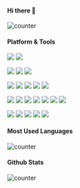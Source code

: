 #### Hi there 👋

![counter](https://count.getloli.com/get/@tsukiseele?theme=rule34)
#### Platform & Tools
[![](https://img.shields.io/badge/OS-Windows%2011-2376bc?style=flat-square&logo=windows&logoColor=white)](https://www.microsoft.com/windows/get-windows-11)
[![](https://img.shields.io/badge/OS-Manjaro%20KDE-3E883C?style=flat-square&logo=manjaro&logoColor=white)](https://manjaro.org/)

[![](https://img.shields.io/badge/-Visual%20Studio%20Code-007ACC?style=flat-square&logo=visual-studio-code&logoColor=white)](https://code.visualstudio.com/)
[![](https://img.shields.io/badge/-IntelliJ%20IDEA-black?style=flat-square&logo=intellijidea&logoColor=white)](https://www.jetbrains.com/idea/)
[![](https://img.shields.io/badge/-Android%20Studio%20-3DDC84?style=flat-square&logo=android-studio&logoColor=white)](https://developer.android.com/studio)

[![](https://img.shields.io/badge/-Kotlin-7F52FF?style=flat-square&logo=kotlin&logoColor=white)](https://kotlinlang.org/)
[![](https://img.shields.io/badge/-Java-007396?style=flat-square&logo=openjdk&logoColor=white)](https://openjdk.java.net/)
[![](https://img.shields.io/badge/-TypeScript-3178C6?style=flat-square&logo=typescript&logoColor=white)](https://www.typescriptlang.org/)
[![](https://img.shields.io/badge/-JavaScript-F7DF1E?style=flat-square&logo=javascript&logoColor=white)](https://www.ecma-international.org/)
[![](https://img.shields.io/badge/-Dart-0175C2?style=flat-square&logo=dart&logoColor=white)](https://dart.dev/)

[![](https://img.shields.io/badge/-Node.js-43853d?style=flat-square&logo=node.js&logoColor=ffffff)](https://nodejs.org/)
[![](https://img.shields.io/badge/-Vue.js-4FC08D?style=flat-square&logo=vue.js&logoColor=white)](https://vuejs.org/)
[![](https://img.shields.io/badge/-Nuxt.js-00DC82?style=flat-square&logo=nuxt.js&logoColor=white)](https://nuxtjs.org/)
[![](https://img.shields.io/badge/-Electron-47848F?style=flat-square&logo=electron&logoColor=ffffff)](https://www.electronjs.org/)
[![](https://img.shields.io/badge/-Spring-6DB33F?style=flat-square&logo=spring&logoColor=white)](https://spring.io/)
[![](https://img.shields.io/badge/-AndroidSDK-3DDC84?style=flat-square&logo=android&logoColor=white)](https://developer.android.com/)
[![](https://img.shields.io/badge/-Flutter-02569B?style=flat-square&logo=flutter&logoColor=white)](https://flutter.dev/)

[![](https://img.shields.io/badge/-MariaDB-003545?style=flat-square&logo=mariadb&logoColor=white)](https://www.mariadb.com/)
[![](https://img.shields.io/badge/-SQLite-003B57?style=flat-square&logo=sqlite&logoColor=white)](https://www.sqlite.com/)
[![](https://img.shields.io/badge/-NGINX-009639?style=flat-square&logo=nginx&logoColor=white)](https://nginx.org/)
[![](https://img.shields.io/badge/-Shell-FCC624?style=flat-square&logo=linux&logoColor=white)](https://www.sqlite.com/)
[![](https://img.shields.io/badge/-Git-f05032?style=flat-square&logo=git&logoColor=white)](https://git-scm.com/)
#### Most Used Languages
![counter](https://github-readme-stats.vercel.app/api/top-langs/?username=tsukiseele&theme=vue&layout=compact&langs_count=7&hide_title=true)
#### Github Stats
![counter](https://github-readme-stats.vercel.app/api?username=tsukiseele&theme=vue&show_icons=true&include_all_commits=true&hide_title=true)
